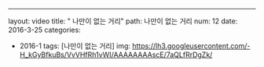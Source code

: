 ---
layout: video
title: "  나만이 없는 거리"
path: 나만이 없는 거리
num: 12
date: 2016-3-25
categories:
- 2016-1
tags: [나만이 없는 거리]
img: https://lh3.googleusercontent.com/-H_kGyBfkuBs/VvVHfRh1vWI/AAAAAAAAscE/7aQLfRrDgZk/